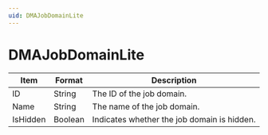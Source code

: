 ```yaml
---
uid: DMAJobDomainLite
---
```


# DMAJobDomainLite

| Item     | Format  | Description                                 |
|----------|---------|---------------------------------------------|
| ID       | String  | The ID of the job domain.                   |
| Name     | String  | The name of the job domain.                 |
| IsHidden | Boolean | Indicates whether the job domain is hidden. |
